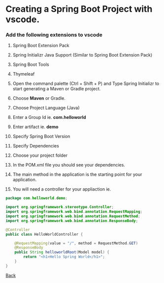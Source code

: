 # Creating a Spring Boot Project with vscode.

### Add the following extensions to vscode
1. Spring Boot Extension Pack
1. Spring Initializr Java Support (Similar to Spring Boot Extension Pack)
1. Spring Boot Tools
1. Thymeleaf


1. Open the command palette (Ctrl + Shift + P) and Type Spring Initializr to start generating a Maven or Gradle project.
1. Choose __Maven__ or Gradle.
1. Choose Project Language (Java)
1. Enter a Group Id  ie. __com.helloworld__
1. Enter artifact ie. __demo__
1. Specify Spring Boot Version
1. Specify Dependencies
1. Choose your project folder
1. In the POM.xml file you should see your dependencies.
1. The main method in the application is the starting point for your application.
1. You will need a controller for your appliaction ie.
```java
package com.helloworld.demo;

import org.springframework.stereotype.Controller;
import org.springframework.web.bind.annotation.RequestMapping;
import org.springframework.web.bind.annotation.RequestMethod;
import org.springframework.web.bind.annotation.ResponseBody;

@Controller
public class HelloWorldController {

    @RequestMapping(value = "/", method = RequestMethod.GET)
    @ResponseBody
    public String helloworldRoot(Model model) {
        return "<h1>Hello Spring World</h1>";
    }
}
```

[Back](../../tree/spring-boot)
